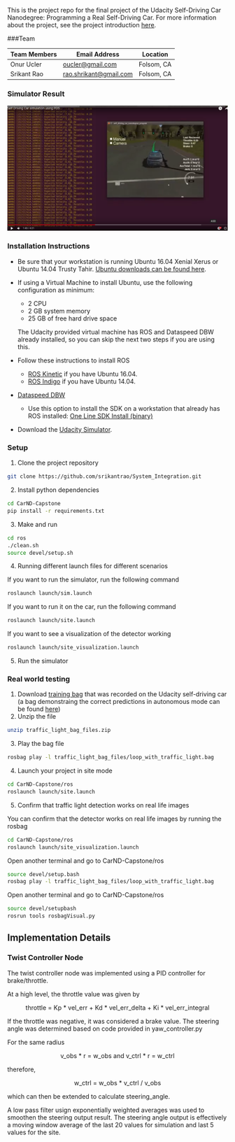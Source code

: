 This is the project repo for the final project of the Udacity Self-Driving Car Nanodegree: Programming a Real Self-Driving Car. For more information about the project, see the project introduction [here](https://classroom.udacity.com/nanodegrees/nd013/parts/6047fe34-d93c-4f50-8336-b70ef10cb4b2/modules/e1a23b06-329a-4684-a717-ad476f0d8dff/lessons/462c933d-9f24-42d3-8bdc-a08a5fc866e4/concepts/5ab4b122-83e6-436d-850f-9f4d26627fd9).

###Team

| Team Members   | Email Address | Location      |
| ------------- | ------------- |----------------|
| Onur Ucler    | oucler@gmail.com | Folsom, CA    |
| Srikant Rao   | rao.shrikant@gmail.com | Folsom, CA    |

### Simulator Result

[![IMAGE ALT TEXT HERE](simulator_screenshot.png)](https://youtu.be/FPld5cNA4B0)


### Installation Instructions

* Be sure that your workstation is running Ubuntu 16.04 Xenial Xerus or Ubuntu 14.04 Trusty Tahir. [Ubuntu downloads can be found here](https://www.ubuntu.com/download/desktop).
* If using a Virtual Machine to install Ubuntu, use the following configuration as minimum:
  * 2 CPU
  * 2 GB system memory
  * 25 GB of free hard drive space

  The Udacity provided virtual machine has ROS and Dataspeed DBW already installed, so you can skip the next two steps if you are using this.

* Follow these instructions to install ROS
  * [ROS Kinetic](http://wiki.ros.org/kinetic/Installation/Ubuntu) if you have Ubuntu 16.04.
  * [ROS Indigo](http://wiki.ros.org/indigo/Installation/Ubuntu) if you have Ubuntu 14.04.
* [Dataspeed DBW](https://bitbucket.org/DataspeedInc/dbw_mkz_ros)
  * Use this option to install the SDK on a workstation that already has ROS installed: [One Line SDK Install (binary)](https://bitbucket.org/DataspeedInc/dbw_mkz_ros/src/81e63fcc335d7b64139d7482017d6a97b405e250/ROS_SETUP.md?fileviewer=file-view-default)
* Download the [Udacity Simulator](https://github.com/udacity/CarND-Capstone/releases).

### Setup

1. Clone the project repository
```bash
git clone https://github.com/srikantrao/System_Integration.git
```

2. Install python dependencies
```bash
cd CarND-Capstone
pip install -r requirements.txt
```
3. Make and run
```bash
cd ros
./clean.sh
source devel/setup.sh
```

4. Running different launch files for different scenarios

If you want to run the simulator, run the following command  
```bash
roslaunch launch/sim.launch
```
If you want to run it on the car, run the following command
```bash
roslaunch launch/site.launch
```
If you want to see a visualization of the detector working
```bash
roslaunch launch/site_visualization.launch
```
5. Run the simulator

### Real world testing
1. Download [training bag](https://drive.google.com/file/d/0B2_h37bMVw3iYkdJTlRSUlJIamM/view?usp=sharing) that was recorded on the Udacity self-driving car (a bag demonstraing the correct predictions in autonomous mode can be found [here](https://drive.google.com/open?id=0B2_h37bMVw3iT0ZEdlF4N01QbHc))
2. Unzip the file
```bash
unzip traffic_light_bag_files.zip
```
3. Play the bag file
```bash
rosbag play -l traffic_light_bag_files/loop_with_traffic_light.bag
```
4. Launch your project in site mode
```bash
cd CarND-Capstone/ros
roslaunch launch/site.launch
```
5. Confirm that traffic light detection works on real life images

You can confirm that the detector works on real life images by running the rosbag
```bash
cd CarND-Capstone/ros
roslaunch launch/site_visualization.launch
```
Open another terminal and go to CarND-Capstone/ros
```bash
source devel/setup.bash
rosbag play -l traffic_light_bag_files/loop_with_traffic_light.bag
```
Open another terminal and go to CarND-Capstone/ros

```bash
source devel/setupbash
rosrun tools rosbagVisual.py
```

## Implementation Details

### Twist Controller Node

The twist controller node was implemented using a PID controller for brake/throttle.

At a high level, the throttle value was given by
<p align="center">
  throttle = Kp * vel_err + Kd * vel_err_delta + Ki * vel_err_integral
</p>

If the throttle was negative, it was considered a brake value. The steering angle was determined based on code provided in yaw_controller.py

For the same radius
<p align="center"> v_obs * r = w_obs and v_ctrl * r = w_ctrl </p>
therefore,
<p align="center">
w_ctrl = w_obs * v_ctrl / v_obs
</p>
which can then be extended to calculate steering_angle.

A low pass filter usign exponentially weighted averages was used to smoothen the steering output result. The steering angle output is effectively a moving window average of the last 20 values for simulation and last 5 values for the site.
